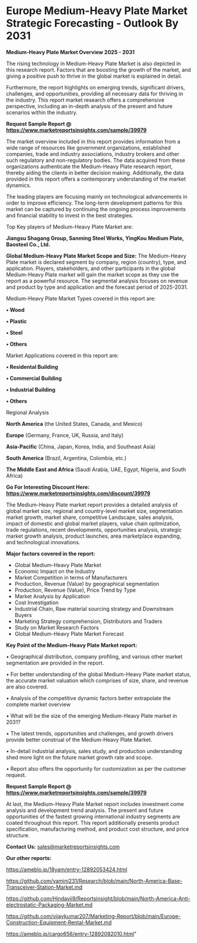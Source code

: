 # Europe Medium-Heavy Plate Market Strategic Forecasting - Outlook By 2031

<Strong> Medium-Heavy Plate Market Overview 2025 - 2031</strong>

The rising technology in Medium-Heavy Plate Market is also depicted in this research report. Factors that are boosting the growth of the market, and giving a positive push to thrive in the global market is explained in detail.

Furthermore, the report highlights on emerging trends, significant drivers, challenges, and opportunities, providing all necessary data for thriving in the industry. This report market research offers a comprehensive perspective, including an in-depth analysis of the present and future scenarios within the industry.

<strong>Request Sample Report @ <a href=https://www.marketreportsinsights.com/sample/39979>https://www.marketreportsinsights.com/sample/39979</a></strong>

The market overview included in this report provides information from a wide range of resources like government organizations, established companies, trade and industry associations, industry brokers and other such regulatory and non-regulatory bodies. The data acquired from these organizations authenticate the Medium-Heavy Plate research report, thereby aiding the clients in better decision making. Additionally, the data provided in this report offers a contemporary understanding of the market dynamics.

The leading players are focusing mainly on technological advancements in order to improve efficiency. The long-term development patterns for this market can be captured by continuing the ongoing process improvements and financial stability to invest in the best strategies.

Top Key players of Medium-Heavy Plate Market are:

<strong>Jiangsu Shagang Group, Sanming Steel Works, YingKou Medium Plate, Baosteel Co., Ltd.</strong>

<strong><b>Global Medium-Heavy Plate Market Scope and Size:</b></strong>
The Medium-Heavy Plate market is declared segment by company, region (country), type, and application. Players, stakeholders, and other participants in the global Medium-Heavy Plate market will gain the market scope as they use the report as a powerful resource. The segmental analysis focuses on revenue and product by type and application and the forecast period of 2025-2031.

Medium-Heavy Plate Market Types covered in this report are:

<strong>•  Wood

•  Plastic

•  Steel

•  Others</strong>

Market Applications covered in this report are:

<strong>•  Residental Building

•  Commercial Building

•  Industrial Building

•  Others</strong> 

Regional Analysis

<strong>North America</strong> (the United States, Canada, and Mexico)

<strong>Europe</strong> (Germany, France, UK, Russia, and Italy)

<strong>Asia-Pacific</strong> (China, Japan, Korea, India, and Southeast Asia)

<strong>South America</strong> (Brazil, Argentina, Colombia, etc.)

<strong>The Middle East and Africa</strong> (Saudi Arabia, UAE, Egypt, Nigeria, and South Africa)

<strong>Go For Interesting Discount Here: <a href=https://www.marketreportsinsights.com/discount/39979>https://www.marketreportsinsights.com/discount/39979</a></strong>

The Medium-Heavy Plate market report provides a detailed analysis of global market size, regional and country-level market size, segmentation market growth, market share, competitive Landscape, sales analysis, impact of domestic and global market players, value chain optimization, trade regulations, recent developments, opportunities analysis, strategic market growth analysis, product launches, area marketplace expanding, and technological innovations.

<strong><b>Major factors covered in the report:</b></strong>
<ul>
  <li>Global Medium-Heavy Plate Market </li>
  <li>Economic Impact on the Industry</li>
  <li>Market Competition in terms of Manufacturers</li>
  <li>Production, Revenue (Value) by geographical segmentation</li>
  <li>Production, Revenue (Value), Price Trend by Type</li>
  <li>Market Analysis by Application</li>
  <li>Cost Investigation</li>
  <li>Industrial Chain, Raw material sourcing strategy and Downstream Buyers</li>
  <li>Marketing Strategy comprehension, Distributors and Traders</li>
  <li>Study on Market Research Factors</li>
  <li>Global Medium-Heavy Plate Market Forecast</li>
</ul>

<strong><b>Key Point of the Medium-Heavy Plate Market report:</b></strong>

• Geographical distribution, company profiling, and various other market segmentation are provided in the report.

• For better understanding of the global Medium-Heavy Plate market status, the accurate market valuation which comprises of size, share, and revenue are also covered.

• Analysis of the competitive dynamic factors better extrapolate the complete market overview

• What will be the size of the emerging Medium-Heavy Plate market in 2031?

• The latest trends, opportunities and challenges, and growth drivers provide better construal of the Medium-Heavy Plate Market.

• In-detail industrial analysis, sales study, and production understanding shed more light on the future market growth rate and scope.

• Report also offers the opportunity for customization as per the customer request.

<strong>Request Sample Report @ <a href=https://www.marketreportsinsights.com/sample/39979>https://www.marketreportsinsights.com/sample/39979</a></strong>

At last, the Medium-Heavy Plate Market report includes investment come analysis and development trend analysis. The present and future opportunities of the fastest growing international industry segments are coated throughout this report. This report additionally presents product specification, manufacturing method, and product cost structure, and price structure.

<strong>Contact Us:</strong>
sales@marketreportsinsights.com

<strong>Our other reports:</strong>

<a href=https://ameblo.jp/18yam/entry-12892053424.html>https://ameblo.jp/18yam/entry-12892053424.html</a>

<a href=https://github.com/yamini231/Research/blob/main/North-America-Base-Transceiver-Station-Market.md>https://github.com/yamini231/Research/blob/main/North-America-Base-Transceiver-Station-Market.md</a>

<a href=https://github.com/Hindavii9/Reportsinsight/blob/main/North-America-Anti-electrostatic-Packaging-Market.md>https://github.com/Hindavii9/Reportsinsight/blob/main/North-America-Anti-electrostatic-Packaging-Market.md</a>

<a href=https://github.com/vijaykumar207/Marketing-Report/blob/main/Europe-Construction-Equipment-Rental-Market.md>https://github.com/vijaykumar207/Marketing-Report/blob/main/Europe-Construction-Equipment-Rental-Market.md</a>

<a href=https://ameblo.jp/cargo656/entry-12892082010.html>https://ameblo.jp/cargo656/entry-12892082010.html</a>"
